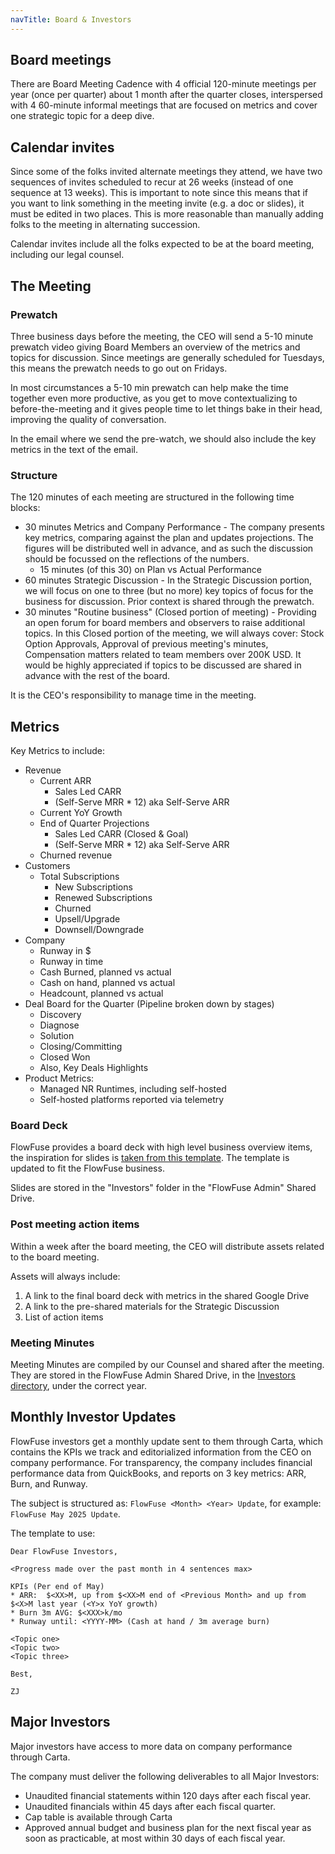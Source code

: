 ```yaml
---
navTitle: Board & Investors
---
```


## Board meetings

There are Board Meeting Cadence with 4 official 120-minute meetings per year
(once per quarter) about 1 month after the quarter closes, interspersed with 4
60-minute informal meetings that are focused on metrics and cover one strategic
topic for a deep dive.

## Calendar invites

Since some of the folks invited alternate meetings they attend, we have two
sequences of invites scheduled to recur at 26 weeks (instead of one sequence at
13 weeks). This is important to note since this means that if you want to link
something in the meeting invite (e.g. a doc or slides), it must be edited in two
places. This is more reasonable than manually adding folks to the meeting in
alternating succession.

Calendar invites include all the folks expected to be at the board meeting,
including our legal counsel.

## The Meeting

### Prewatch

Three business days before the meeting, the CEO will send a 5-10 minute prewatch
video giving Board Members an overview of the metrics and topics for discussion.
Since meetings are generally scheduled for Tuesdays, this means the prewatch
needs to go out on Fridays.

In most circumstances a 5-10 min prewatch can help make the time together even
more productive, as you get to move contextualizing to before-the-meeting and it
gives people time to let things bake in their head, improving the quality of
conversation.

In the email where we send the pre-watch, we should also include the key metrics
in the text of the email.

### Structure

The 120 minutes of each meeting are structured in the following time blocks:

- 30 minutes Metrics and Company Performance - The company presents key metrics,
  comparing against the plan and updates projections. The figures will be
  distributed well in advance, and as such the discussion should be focussed on
  the reflections of the numbers.
  - 15 minutes (of this 30) on Plan vs Actual Performance
- 60 minutes Strategic Discussion - In the Strategic Discussion portion, we will
  focus on one to three (but no more) key topics of focus for the business for
  discussion. Prior context is shared through the prewatch.
- 30 minutes "Routine business" (Closed portion of meeting) - Providing an open
  forum for board members and observers to raise additional topics. In this
  Closed portion of the meeting, we will always cover: Stock Option Approvals,
  Approval of previous meeting's minutes, Compensation matters related to team
  members over 200K USD. It would be highly appreciated if topics to be
  discussed are shared in advance with the rest of the board.

It is the CEO's responsibility to manage time in the meeting.

## Metrics

Key Metrics to include:

- Revenue
  - Current ARR
    - Sales Led CARR
    - (Self-Serve MRR * 12) aka Self-Serve ARR
  - Current YoY Growth
  - End of Quarter Projections
    - Sales Led CARR (Closed & Goal)
    - (Self-Serve MRR * 12) aka Self-Serve ARR
  - Churned revenue
- Customers
  - Total Subscriptions
    - New Subscriptions
    - Renewed Subscriptions
    - Churned
    - Upsell/Upgrade
    - Downsell/Downgrade
- Company
  - Runway in $
  - Runway in time
  - Cash Burned, planned vs actual
  - Cash on hand, planned vs actual
  - Headcount, planned vs actual
- Deal Board for the Quarter (Pipeline broken down by stages)
  - Discovery
  - Diagnose
  - Solution
  - Closing/Committing
  - Closed Won
  - Also, Key Deals Highlights
- Product Metrics:
  - Managed NR Runtimes, including self-hosted
  - Self-hosted platforms reported via telemetry

### Board Deck

FlowFuse provides a board deck with high level business overview items, the
inspiration for slides is
[taken from this template](https://www.slideshare.net/slideshow/senovo-board-meeting-template/128164697).
The template is updated to fit the FlowFuse business.

Slides are stored in the "Investors" folder in the "FlowFuse Admin" Shared
Drive.

### Post meeting action items

Within a week after the board meeting, the CEO will distribute assets related to
the board meeting.

Assets will always include:

1. A link to the final board deck with metrics in the shared Google Drive
2. A link to the pre-shared materials for the Strategic Discussion
3. List of action items

### Meeting Minutes

Meeting Minutes are compiled by our Counsel and shared after the meeting. They
are stored in the FlowFuse Admin Shared Drive, in the
[Investors directory](https://drive.google.com/drive/folders/1EO1QO2K0wsHKRhA6FUjwkLvILrPCsAHA),
under the correct year.

## Monthly Investor Updates

FlowFuse investors get a monthly update sent to them through Carta, which
contains the KPIs we track and editorialized information from the CEO on company
performance. For transparency, the company includes financial performance data
from QuickBooks, and reports on 3 key metrics: ARR, Burn, and Runway.

The subject is structured as: `FlowFuse <Month> <Year> Update`, for example:
`FlowFuse May 2025 Update`.

The template to use:

```
Dear FlowFuse Investors,

<Progress made over the past month in 4 sentences max>

KPIs (Per end of May)
* ARR:  $<XX>M, up from $<XX>M end of <Previous Month> and up from $<X>M last year (<Y>x YoY growth)
* Burn 3m AVG: $<XXX>k/mo
* Runway until: <YYYY-MM> (Cash at hand / 3m average burn)

<Topic one>
<Topic two>
<Topic three>

Best,

ZJ
```

## Major Investors

Major investors have access to more data on company performance through Carta.

The company must deliver the following deliverables to all Major Investors:

- Unaudited financial statements within 120 days after each fiscal year.
- Unaudited financials within 45 days after each fiscal quarter.
- Cap table is available through Carta
- Approved annual budget and business plan for the next fiscal year as soon as
  practicable, at most within 30 days of each fiscal year.
